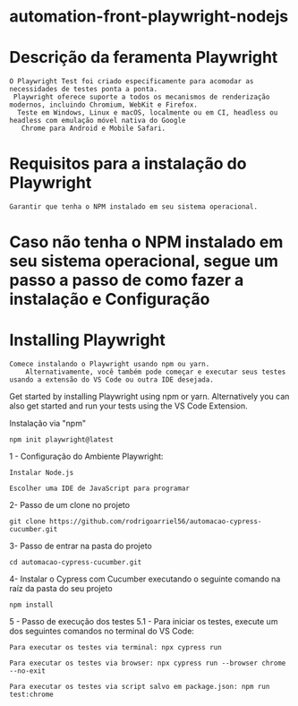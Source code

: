# automation-front-playwright-nodejs
	
# Descrição da feramenta Playwright
	
	O Playwright Test foi criado especificamente para acomodar as necessidades de testes ponta a ponta.
	 Playwright oferece suporte a todos os mecanismos de renderização modernos, incluindo Chromium, WebKit e Firefox.
	  Teste em Windows, Linux e macOS, localmente ou em CI, headless ou headless com emulação móvel nativa do Google 
	   Chrome para Android e Mobile Safari.
   
# Requisitos para a instalação do Playwright
	Garantir que tenha o NPM instalado em seu sistema operacional.

# Caso não tenha o NPM instalado em seu sistema operacional, segue um passo a passo de como fazer a instalação e Configuração
	
# Installing Playwright

	Comece instalando o Playwright usando npm ou yarn.
		Alternativamente, você também pode começar e executar seus testes usando a extensão do VS Code ou outra IDE desejada.

Get started by installing Playwright using npm or yarn. Alternatively you can also get started and run your tests using the VS Code Extension.

Instalação via  "npm"

```
npm init playwright@latest
```



1 - Configuração do Ambiente Playwright:
```
Instalar Node.js
```
```
Escolher uma IDE de JavaScript para programar
```
2- Passo de um clone no projeto
```
git clone https://github.com/rodrigoarriel56/automacao-cypress-cucumber.git
```
3- Passo de entrar na pasta do projeto
```
cd automacao-cypress-cucumber.git
``` 
4- Instalar o Cypress com Cucumber executando o seguinte comando na raíz da pasta do seu projeto
```
npm install
```
5 - Passo de execução dos testes
5.1 - Para iniciar os testes, execute um dos seguintes comandos no terminal do VS Code:

```
Para executar os testes via terminal: npx cypress run
```
```
Para executar os testes via browser: npx cypress run --browser chrome --no-exit
```
```
Para executar os testes via script salvo em package.json: npm run test:chrome    

```
